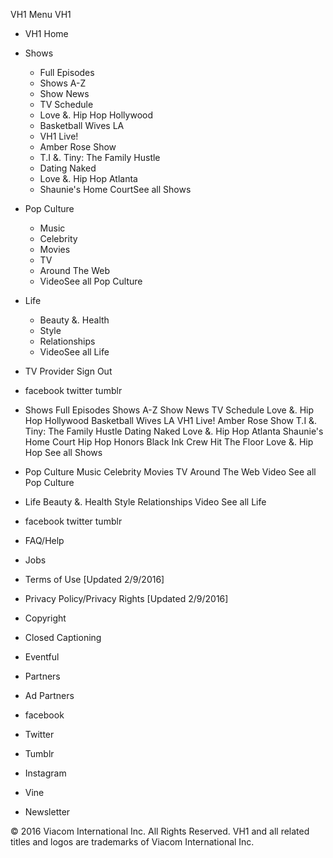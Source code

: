 VH1 Menu VH1

*   VH1 Home
*   Shows
    *   Full Episodes
    *   Shows A-Z
    *   Show News
    *   TV Schedule
    *   Love &. Hip Hop Hollywood
    *   Basketball Wives LA
    *   VH1 Live!
    *   Amber Rose Show
    *   T.I &. Tiny: The Family Hustle
    *   Dating Naked
    *   Love &. Hip Hop Atlanta
    *   Shaunie's Home CourtSee all Shows
*   Pop Culture
    *   Music
    *   Celebrity
    *   Movies
    *   TV
    *   Around The Web
    *   VideoSee all Pop Culture
*   Life
    *   Beauty &. Health
    *   Style
    *   Relationships
    *   VideoSee all Life
*   TV Provider Sign Out

*   facebook twitter tumblr

*   Shows Full Episodes Shows A-Z Show News TV Schedule Love &. Hip Hop Hollywood Basketball Wives LA VH1 Live! Amber Rose Show T.I &. Tiny: The Family Hustle Dating Naked Love &. Hip Hop Atlanta Shaunie's Home Court Hip Hop Honors Black Ink Crew Hit The Floor Love &. Hip Hop See all Shows
*   Pop Culture Music Celebrity Movies TV Around The Web Video See all Pop Culture
*   Life Beauty &. Health Style Relationships Video See all Life
*   facebook twitter tumblr

*   FAQ/Help
*   Jobs
*   Terms of Use \[Updated 2/9/2016\]
*   Privacy Policy/Privacy Rights \[Updated 2/9/2016\]
*   Copyright
*   Closed Captioning
*   Eventful
*   Partners
*   Ad Partners

*   facebook
*   Twitter
*   Tumblr
*   Instagram
*   Vine
*   Newsletter

© 2016 Viacom International Inc. All Rights Reserved. VH1 and all related titles and logos are trademarks of Viacom International Inc.